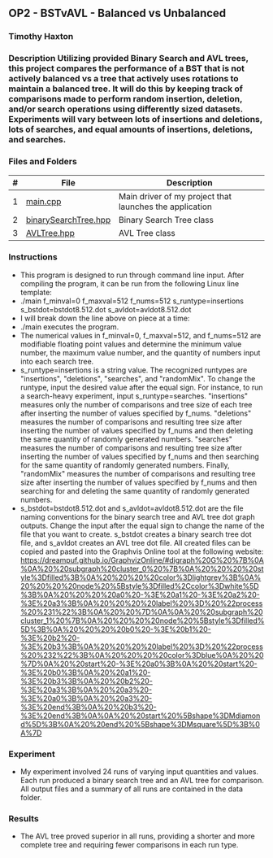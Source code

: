 ## OP2 - BSTvAVL - Balanced vs Unbalanced

### Timothy Haxton

### Description Utilizing provided Binary Search and AVL trees, this project compares the performance of a BST that is not actively balanced vs a tree that actively uses rotations to maintain a balanced tree. It will do this by keeping track of comparisons made to perform random insertion, deletion, and/or search operations using differently sized datasets. Experiments will vary between lots of insertions and deletions, lots of searches, and equal amounts of insertions, deletions, and searches.

### Files and Folders

|   #   | File                                                          | Description                                                                  |
| :---: | ------------------------------------------------------------- | ---------------------------------------------------------------------------- |
|   1   | [main.cpp](Assignments/OP2/main.cpp)                          | Main driver of my project that launches the application                      |
|   2   | [binarySearchTree.hpp](Assignments/OP2/binarySearchTree.hpp)  | Binary Search Tree class                                                     |
|   3   | [AVLTree.hpp](Assignments/OP2/AVLTree.hpp)                    | AVL Tree class                                                               |

### Instructions

- This program is designed to run through command line input. After compiling the program, it can be run from the following Linux line template:
- ./main f_minval=0 f_maxval=512 f_nums=512 s_runtype=insertions s_bstdot=bstdot8.512.dot s_avldot=avldot8.512.dot
- I will break down the line above on piece at a time:
- ./main executes the program.
- The numerical values in f_minval=0, f_maxval=512, and f_nums=512 are modifiable floating point values and determine the minimum value number, the maximum value number, and the quantity of numbers input into each search tree.
- s_runtype=insertions is a string value. The recognized runtypes are "insertions", "deletions", "searches", and "randomMix". To change the runtype, input the desired value after the equal sign. For instance, to run a search-heavy experiment, input s_runtype=searches. "insertions" measures only the number of comparisons and tree size of each tree after inserting the number of values specified by f_nums. "deletions" measures the number of comparisons and resulting tree size after inserting the number of values specified by f_nums and then deleting the same quantity of randomly generated numbers. "searches" measures the number of comparisons and resulting tree size after inserting the number of values specified by f_nums and then searching for the same quantity of randomly generated numbers. Finally, "randomMix" measures the number of comparisons and resulting tree size after inserting the number of values specified by f_nums and then searching for and deleting the same quantity of randomly generated numbers.
- s_bstdot=bstdot8.512.dot and s_avldot=avldot8.512.dot are the file naming conventions for the binary search tree and AVL tree dot graph outputs. Change the input after the equal sign to change the name of the file that you want to create. s_bstdot creates a binary search tree dot file, and s_avldot creates an AVL tree dot file. All created files can be copied and pasted into the Graphvis Online tool at the following website: https://dreampuf.github.io/GraphvizOnline/#digraph%20G%20%7B%0A%0A%20%20subgraph%20cluster_0%20%7B%0A%20%20%20%20style%3Dfilled%3B%0A%20%20%20%20color%3Dlightgrey%3B%0A%20%20%20%20node%20%5Bstyle%3Dfilled%2Ccolor%3Dwhite%5D%3B%0A%20%20%20%20a0%20-%3E%20a1%20-%3E%20a2%20-%3E%20a3%3B%0A%20%20%20%20label%20%3D%20%22process%20%231%22%3B%0A%20%20%7D%0A%0A%20%20subgraph%20cluster_1%20%7B%0A%20%20%20%20node%20%5Bstyle%3Dfilled%5D%3B%0A%20%20%20%20b0%20-%3E%20b1%20-%3E%20b2%20-%3E%20b3%3B%0A%20%20%20%20label%20%3D%20%22process%20%232%22%3B%0A%20%20%20%20color%3Dblue%0A%20%20%7D%0A%20%20start%20-%3E%20a0%3B%0A%20%20start%20-%3E%20b0%3B%0A%20%20a1%20-%3E%20b3%3B%0A%20%20b2%20-%3E%20a3%3B%0A%20%20a3%20-%3E%20a0%3B%0A%20%20a3%20-%3E%20end%3B%0A%20%20b3%20-%3E%20end%3B%0A%0A%20%20start%20%5Bshape%3DMdiamond%5D%3B%0A%20%20end%20%5Bshape%3DMsquare%5D%3B%0A%7D

### Experiment

- My experiment involved 24 runs of varying input quantities and values. Each run produced a binary search tree and an AVL tree for comparison. All output files and a summary of all runs are contained in the data folder. 

### Results

- The AVL tree proved superior in all runs, providing a shorter and more complete tree and requiring fewer comparisons in each run type.